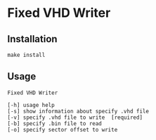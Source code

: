 # Fixed VHD Writer

## Installation

```shell
make install
```

## Usage

```shell
Fixed VHD Writer

[-h] usage help
[-s] show information about specify .vhd file
[-v] specify .vhd file to write  [required]
[-b] specify .bin file to read
[-o] specify sector offset to write
```
